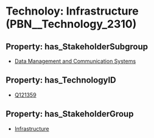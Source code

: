# Technoloy: __Infrastructure__ (PBN__Technology_2310)

## Property: has_StakeholderSubgroup

* [Data Management and Communication Systems](PBN__TechSubgroup_18)

## Property: has_TechnologyID

* [Q121359](Q121359)

## Property: has_StakeholderGroup

* [Infrastructure](PBN__TechGroup_4)

